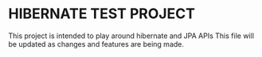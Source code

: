 # HIBERNATE TEST PROJECT

This project is intended to play around hibernate and JPA APIs
This file will be updated as changes and features are being made.